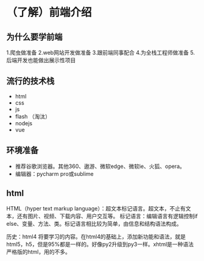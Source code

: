 （了解）前端介绍
===
## 为什么要学前端
1.爬虫做准备
2.web网站开发做准备
3.跟前端同事配合
4.为全栈工程师做准备
5.后端开发也能做出展示性项目

## 流行的技术栈
- html
- css
- js
- flash （淘汰）
- nodejs
- vue

## 环境准备
- 推荐谷歌浏览器。其他360、遨游、微软edge、微软ie、火狐、opera。
- 编辑器：pycharm pro或sublime

## html
HTML（hyper text markup language）：超文本标记语言。超文本，不止有文本，还有图片、视频、下载内容、用户交互等。
标记语言：编辑语言有逻辑控制if else、变量、方法、类。标记语言相比较为简单，由信息和结构语法构成。

历史：html4 将要学习的内容。在html4的基础上，添加新功能和语法，就是html5，h5，但是95%都是一样的。好像py2升级到py3一样。xhtml是一种语法严格版的html，用的不多。